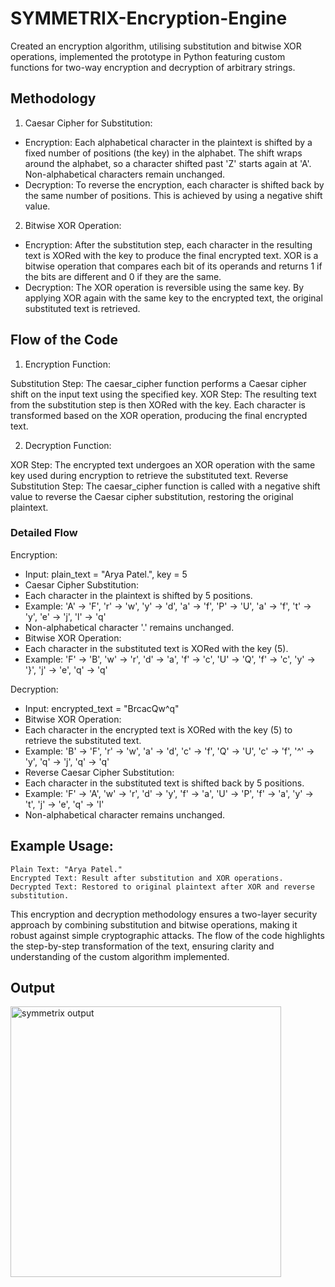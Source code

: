 # SYMMETRIX-Encryption-Engine
Created an encryption algorithm, utilising substitution and bitwise XOR operations, implemented the prototype in Python featuring custom functions for two-way encryption and decryption of arbitrary strings.

## Methodology
1. Caesar Cipher for Substitution:

+ Encryption: Each alphabetical character in the plaintext is shifted by a fixed number of positions (the key) in the alphabet. The shift wraps around the alphabet, so a character shifted past 'Z' starts again at 'A'. Non-alphabetical characters remain unchanged.
+ Decryption: To reverse the encryption, each character is shifted back by the same number of positions. This is achieved by using a negative shift value.


2. Bitwise XOR Operation:

+ Encryption: After the substitution step, each character in the resulting text is XORed with the key to produce the final encrypted text. XOR is a bitwise operation that compares each bit of its operands and returns 1 if the bits are different and 0 if they are the same.
+ Decryption: The XOR operation is reversible using the same key. By applying XOR again with the same key to the encrypted text, the original substituted text is retrieved.


## Flow of the Code
1. Encryption Function:

Substitution Step: The caesar_cipher function performs a Caesar cipher shift on the input text using the specified key.
XOR Step: The resulting text from the substitution step is then XORed with the key. Each character is transformed based on the XOR operation, producing the final encrypted text.

2. Decryption Function:

XOR Step: The encrypted text undergoes an XOR operation with the same key used during encryption to retrieve the substituted text.
Reverse Substitution Step: The caesar_cipher function is called with a negative shift value to reverse the Caesar cipher substitution, restoring the original plaintext.

### Detailed Flow
Encryption:

+ Input: plain_text = "Arya Patel.", key = 5
+ Caesar Cipher Substitution:
+ Each character in the plaintext is shifted by 5 positions.
+ Example: 'A' -> 'F', 'r' -> 'w', 'y' -> 'd', 'a' -> 'f', 'P' -> 'U', 'a' -> 'f', 't' -> 'y', 'e' -> 'j', 'l' -> 'q'
+ Non-alphabetical character '.' remains unchanged.
+ Bitwise XOR Operation:
+ Each character in the substituted text is XORed with the key (5).
+ Example: 'F' -> 'B', 'w' -> 'r', 'd' -> 'a', 'f' -> 'c', 'U' -> 'Q', 'f' -> 'c', 'y' -> '}', 'j' -> 'e', 'q' -> 'q'

Decryption:

+ Input: encrypted_text = "BrcacQw^q"
+ Bitwise XOR Operation:
+ Each character in the encrypted text is XORed with the key (5) to retrieve the substituted text.
+ Example: 'B' -> 'F', 'r' -> 'w', 'a' -> 'd', 'c' -> 'f', 'Q' -> 'U', 'c' -> 'f', '^' -> 'y', 'q' -> 'j', 'q' -> 'q'
+ Reverse Caesar Cipher Substitution:
+ Each character in the substituted text is shifted back by 5 positions.
+ Example: 'F' -> 'A', 'w' -> 'r', 'd' -> 'y', 'f' -> 'a', 'U' -> 'P', 'f' -> 'a', 'y' -> 't', 'j' -> 'e', 'q' -> 'l'
+ Non-alphabetical character remains unchanged.

## Example Usage:
```
Plain Text: "Arya Patel."
Encrypted Text: Result after substitution and XOR operations.
Decrypted Text: Restored to original plaintext after XOR and reverse substitution.
```

This encryption and decryption methodology ensures a two-layer security approach by combining substitution and bitwise operations, making it robust against simple cryptographic attacks. The flow of the code highlights the step-by-step transformation of the text, ensuring clarity and understanding of the custom algorithm implemented.

## Output
<img width="433" alt="symmetrix output" src="https://github.com/aryapatel10/SYMMETRIX-Encryption-Engine/assets/118880564/192d9def-8387-4cc2-8fd5-aedb6e43eba4">
